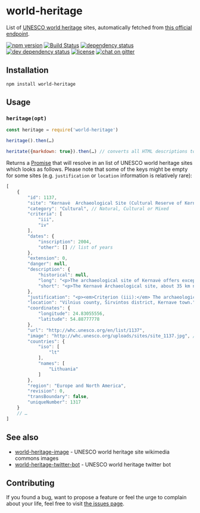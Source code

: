 # world-heritage

List of [UNESCO world heritage](http://whc.unesco.org/) sites, automatically fetched from [this official endpoint](http://whc.unesco.org/en/list/xml/).

[![npm version](https://img.shields.io/npm/v/world-heritage.svg)](https://www.npmjs.com/package/world-heritage)
[![Build Status](https://travis-ci.org/juliuste/world-heritage.svg?branch=master)](https://travis-ci.org/juliuste/world-heritage)
[![dependency status](https://img.shields.io/david/juliuste/world-heritage.svg)](https://david-dm.org/juliuste/world-heritage)
[![dev dependency status](https://img.shields.io/david/dev/juliuste/world-heritage.svg)](https://david-dm.org/juliuste/world-heritage#info=devDependencies)
[![license](https://img.shields.io/github/license/juliuste/world-heritage.svg?style=flat)](LICENSE)
[![chat on gitter](https://badges.gitter.im/juliuste.svg)](https://gitter.im/juliuste)

## Installation

```shell
npm install world-heritage
```

## Usage

### `heritage(opt)`

```js
const heritage = require('world-heritage')

heritage().then(…)

heritate({markdown: true}).then(…) // converts all HTML descriptions to markdown, but takes noteably longer to compute
```

Returns a [Promise](https://developer.mozilla.org/en-US/docs/Web/JavaScript/Reference/Global_Objects/promise) that will resolve in an list of UNESCO world heritage sites which looks as follows. Please note that some of the keys might be empty for some sites (e.g. `justification` or `location` information is relatively rare):

```js
[
    {
        "id": 1137,
        "site": "Kernavė  Archaeological Site (Cultural Reserve of Kernavė)",
        "category": "Cultural", // Natural, Cultural or Mixed
        "criteria": [
            "iii",
            "iv"
        ],
        "dates": {
            "inscription": 2004,
            "other": [] // list of years
        },
        "extension": 0,
        "danger": null,
        "description": {
            "historical": null,
            "long": "<p>The archaeological site of Kernavė offers exceptional testimony to the evolution of human settlements in the Baltic region in Europe over some 10 millennia, with evidence of the contact of pagan and Christian funeral traditions. The settlement patterns and the impressive hill forts are outstanding examples of the development of such types of structures and the history of their use in the pre-Christian era.</p>\r\n<p>The earliest traces of inhabitants have been discovered at the River Neris in the Pajauta valley. The representatives of the Swiderian culture, late Palaeolithic hunters, came here in the 9th-8th millennia BC, followed by more settlements in the Mesolithic and Neolithic periods, due to the river rich in fish and the vast hunting terrain on the upper terr", // …
            "short": "<p>The Kernavė Archaeological site, about 35 km north-west of Vilnius in eastern Lithuania, represents an exceptional testimony to some 10 millennia of human settlements in this region. Situated in the valley of the River Neris, the site is a complex ensemble of archaeological properties, encompassing the town of Kernavė, forts, some unfortified sett" // …
        },
        "justification": "<p><em>Criterion (iii):</em> The archaeological site of Kernave presents an exceptional testimony to the evolution of human settlements in the Baltic region in Europe over the period of some 10 millennia. The site has exceptional evidence of the contact of Pagan and Christian funeral traditio", // …
        "location": "Vilnius county, Širvintos district, Kernave town.",
        "coordinates": {
            "longitude": 24.83055556,
            "latitude": 54.88777778
        },
        "url": "http://whc.unesco.org/en/list/1137",
        "image": "http://whc.unesco.org/uploads/sites/site_1137.jpg", // almost useless since really small
        "countries": {
            "iso": [
                "lt"
            ],
            "names": [
                "Lithuania"
            ]
        },
        "region": "Europe and North America",
        "revision": 0,
        "transBoundary": false,
        "uniqueNumber": 1317
    }
    // …
]
```

## See also

- [world-heritage-image](https://github.com/juliuste/world-heritage-image) - UNESCO world heritage site wikimedia commons images
- [world-heritage-twitter-bot](https://github.com/juliuste/world-heritage-twitter-bot) - UNESCO world heritage twitter bot

## Contributing

If you found a bug, want to propose a feature or feel the urge to complain about your life, feel free to visit [the issues page](https://github.com/juliuste/world-heritage/issues).
